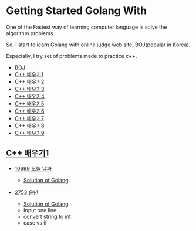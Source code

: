 # Getting Started Golang With 

One of the Fastest way of learning computer language is solve the algorithm problems.

So, I start to learn Golang with online judge web site, BOJ(popular in Korea).

Especially, I try set of problems made to practice c++.

- [BOJ](https://www.acmicpc.net/)
- [C++ 배우기1](https://www.acmicpc.net/workbook/view/566)
- [C++ 배우기2](https://www.acmicpc.net/workbook/view/567)
- [C++ 배우기3](https://www.acmicpc.net/workbook/view/568)
- [C++ 배우기4](https://www.acmicpc.net/workbook/view/569)
- [C++ 배우기5](https://www.acmicpc.net/workbook/view/570)
- [C++ 배우기6](https://www.acmicpc.net/workbook/view/571)
- [C++ 배우기7](https://www.acmicpc.net/workbook/view/598)
- [C++ 배우기8](https://www.acmicpc.net/workbook/view/617)
- [C++ 배우기9](https://www.acmicpc.net/workbook/view/637)

## [C++ 배우기1](https://www.acmicpc.net/workbook/view/566)

- [10699 오늘 날짜](https://www.acmicpc.net/problem/10699)
    - [Solution of Golang](./10699.go)

- [2753 윤년](https://www.acmicpc.net/problem/2753)
    - [Solution of Golang](./2753.go)
    - Input one line
    - convert string to int
    - case vs if